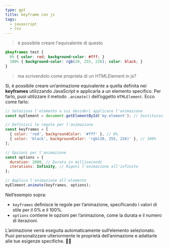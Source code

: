 ```yaml
---
type: gpt
title: keyframe con js
tags:
  - javascript
  - css
---
```



> è possibile creare l'equivalente di questo 
> 
```css
@keyframes test {
  0% { color: red; background-color: #fff; } 
  100% { background-color: rgb(20, 255, 226); color: black; } 
}
```
> ma scrivendolo come proprieta di un HTMLElement in js?

Sì, è possibile creare un’animazione equivalente a quella definita nei **keyframes** utilizzando JavaScript e applicarla a un elemento specifico. Per farlo, puoi utilizzare il metodo `.animate()` dell’oggetto `HTMLElement`. Ecco come farlo:

```javascript
// Seleziona l'elemento a cui desideri applicare l'animazione
const myElement = document.getElementById('my-element'); // Sostituisci con l'ID o il selettore del tuo elemento

// Definisci le regole per l'animazione
const keyframes = [
  { color: 'red', backgroundColor: '#fff' }, // 0%
  { color: 'black', backgroundColor: 'rgb(20, 255, 226)' }, // 100%
];

// Opzioni per l'animazione
const options = {
  duration: 2000, // Durata in millisecondi
  iterations: Infinity, // Ripeti l'animazione all'infinito
};

// Applica l'animazione all'elemento
myElement.animate(keyframes, options);
```

Nell’esempio sopra:

- `keyframes` definisce le regole per l’animazione, specificando i valori di stile per il 0% e il 100%.
- `options` contiene le opzioni per l’animazione, come la durata e il numero di iterazioni.

L’animazione verrà eseguita automaticamente sull’elemento selezionato. Puoi personalizzare ulteriormente le proprietà dell’animazione e adattarle alle tue esigenze specifiche. 🎨🚀